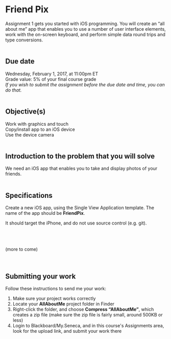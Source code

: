 # Friend Pix

Assignment 1 gets you started with iOS programming. You will create an “all about me” app that enables you to use a number of user interface elements, work with the on-screen keyboard, and perform simple data round trips and type conversions.  
&nbsp;

## Due date
Wednesday, February 1, 2017, at 11:00pm ET  
Grade value: 5% of your final course grade  
*If you wish to submit the assignment before the due date and time, you can do that.*  
&nbsp;

## Objective(s)
Work with graphics and touch  
Copy/install app to an iOS device  
Use the device camera  
&nbsp;

## Introduction to the problem that you will solve
We need an iOS app that enables you to take and display photos of your friends.  
&nbsp;

## Specifications
Create a new iOS app, using the Single View Application template. The name of the app should be **FriendPix**. 

It should target the iPhone, and do not use source control (e.g. git).

<br><br><br>
(more to come)
<br><br><br>

## Submitting your work
Follow these instructions to send me your work:  
1. Make sure your project works correctly  
2. Locate your **AllAboutMe** project folder in Finder  
3. Right-click the folder, and choose **Compress “AllAboutMe”**, which creates a zip file (make sure the zip file is fairly small, around 500KB or less)  
4. Login to Blackboard/My.Seneca, and in this course's Assignments area, look for the upload link, and submit your work there  
